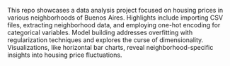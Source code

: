 This repo showcases a data analysis project focused on housing prices in various neighborhoods of Buenos Aires. Highlights include importing CSV files, extracting neighborhood data, and employing one-hot encoding for categorical variables. Model building addresses overfitting with regularization techniques and explores the curse of dimensionality. Visualizations, like horizontal bar charts, reveal neighborhood-specific insights into housing price fluctuations.
